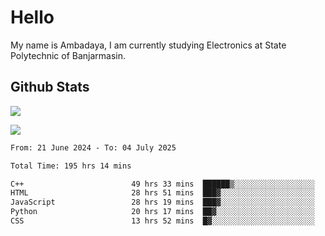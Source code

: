 # Hello

My name is Ambadaya, I am currently studying Electronics at State Polytechnic of Banjarmasin.

## Github Stats
![](https://komarev.com/ghpvc/?username=vorkey&color=41B883&style=for-the-badge)

![](https://readme-stat-vorkey.vercel.app/api/top-langs/?username=vorkey&theme=vue-dark&count_private=true&langs_count=6&size_weight=0.75&count_weight=0.25&layout=compact)

<!-- 
- 👯 I’m looking to collaborate on ... 
- 🤔 I’m looking for help with ...
- 💬 Ask me about ...
- 📫 How to reach me: ...
- 😄 Pronouns: ...
- ⚡ Fun fact: ... -->

<!--START_SECTION:waka-->

```txt
From: 21 June 2024 - To: 04 July 2025

Total Time: 195 hrs 14 mins

C++                        49 hrs 33 mins  ██████▒░░░░░░░░░░░░░░░░░░   25.06 %
HTML                       28 hrs 51 mins  ███▓░░░░░░░░░░░░░░░░░░░░░   14.59 %
JavaScript                 28 hrs 19 mins  ███▓░░░░░░░░░░░░░░░░░░░░░   14.32 %
Python                     20 hrs 17 mins  ██▓░░░░░░░░░░░░░░░░░░░░░░   10.25 %
CSS                        13 hrs 52 mins  █▓░░░░░░░░░░░░░░░░░░░░░░░   07.01 %
```

<!--END_SECTION:waka-->
